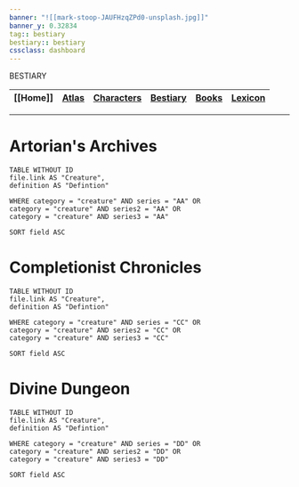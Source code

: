 ```yaml
---
banner: "![[mark-stoop-JAUFHzqZPd0-unsplash.jpg]]"
banner_y: 0.32834
tag:: bestiary
bestiary:: bestiary
cssclass: dashboard
---
```

<div class="title">BESTIARY</div>

| [[Home]] | [Atlas](obsidian://open?file=CAL-Wiki&file=Atlas%2FAtlas) |[Characters](obsidian://open?file=CAL-Wiki&file=Characters%2FCharacters) | [Bestiary](obsidian://open?file=CAL-Wiki&file=Bestiary%2FBestiary) | [Books](obsidian://open?file=CAL-Wiki&file=Books%2FBooks)| [Lexicon](obsidian://open?file=CAL-Wiki&file=Lexicon%2FLexicon) | 
| -------- | -------|------- | ------------ | --------- | ----------- |

-----


# Artorian's Archives

```dataview
TABLE WITHOUT ID 
file.link AS "Creature",
definition AS "Defintion" 

WHERE category = "creature" AND series = "AA" OR 
category = "creature" AND series2 = "AA" OR 
category = "creature" AND series3 = "AA"

SORT field ASC

``` 

# Completionist Chronicles

```dataview
TABLE WITHOUT ID 
file.link AS "Creature",
definition AS "Defintion" 

WHERE category = "creature" AND series = "CC" OR 
category = "creature" AND series2 = "CC" OR 
category = "creature" AND series3 = "CC"

SORT field ASC

``` 

# Divine Dungeon


```dataview
TABLE WITHOUT ID 
file.link AS "Creature",
definition AS "Defintion" 

WHERE category = "creature" AND series = "DD" OR 
category = "creature" AND series2 = "DD" OR 
category = "creature" AND series3 = "DD"

SORT field ASC

``` 

